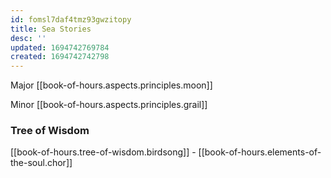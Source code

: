 ```yaml
---
id: fomsl7daf4tmz93gwzitopy
title: Sea Stories
desc: ''
updated: 1694742769784
created: 1694742742798
---
```


Major [[book-of-hours.aspects.principles.moon]]

Minor [[book-of-hours.aspects.principles.grail]]

### Tree of Wisdom

[[book-of-hours.tree-of-wisdom.birdsong]] - [[book-of-hours.elements-of-the-soul.chor]]
